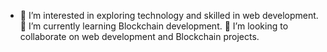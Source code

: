 - 👀 I’m interested in exploring technology and skilled in web development.
🌱 I’m currently learning Blockchain development.
💞️ I’m looking to collaborate on web development and Blockchain projects.
<!---
Sahi0045/Sahi0045 is a ✨ special ✨ repository because its `README.md` (this file) appears on your GitHub profile.
You can click the Preview link to take a look at your changes.
--->

